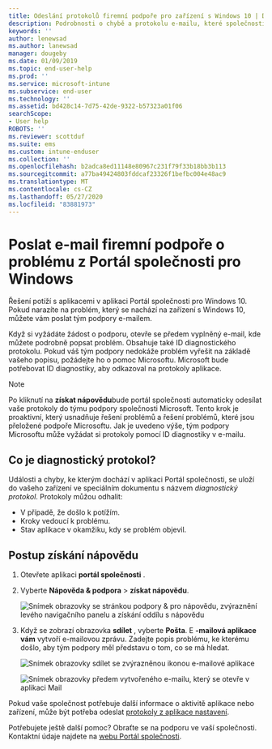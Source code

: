 ```yaml
---
title: Odeslání protokolů firemní podpoře pro zařízení s Windows 10 | Dokumentace Microsoftu
description: Podrobnosti o chybě a protokolu e-mailu, které společnosti pomůžou podporovat řešení problémů s aplikacemi
keywords: ''
author: lenewsad
ms.author: lanewsad
manager: dougeby
ms.date: 01/09/2019
ms.topic: end-user-help
ms.prod: ''
ms.service: microsoft-intune
ms.subservice: end-user
ms.technology: ''
ms.assetid: bd428c14-7d75-42de-9322-b57323a01f06
searchScope:
- User help
ROBOTS: ''
ms.reviewer: scottduf
ms.suite: ems
ms.custom: intune-enduser
ms.collection: ''
ms.openlocfilehash: b2adca8ed11148e80967c231f79f33b18bb3b113
ms.sourcegitcommit: a77ba49424803fddcaf23326f1befbc004e48ac9
ms.translationtype: MT
ms.contentlocale: cs-CZ
ms.lasthandoff: 05/27/2020
ms.locfileid: "83881973"
---
```

# <a name="email-your-company-support-about-problem-from-company-portal-for-windows"></a>Poslat e-mail firemní podpoře o problému z Portál společnosti pro Windows

Řešení potíží s aplikacemi v aplikaci Portál společnosti pro Windows 10. Pokud narazíte na problém, který se nachází na zařízení s Windows 10, můžete vám poslat tým podpory e-mailem. 

Když si vyžádáte žádost o podporu, otevře se předem vyplněný e-mail, kde můžete podrobně popsat problém. Obsahuje také ID diagnostického protokolu. Pokud váš tým podpory nedokáže problém vyřešit na základě vašeho popisu, požádejte ho o pomoc Microsoftu. Microsoft bude potřebovat ID diagnostiky, aby odkazoval na protokoly aplikace.   


> [!Note]
> Po kliknutí na **získat nápovědu**bude portál společnosti automaticky odesílat vaše protokoly do týmu podpory společnosti Microsoft. Tento krok je proaktivní, který usnadňuje řešení problémů a řešení problémů, které jsou přeložené podpoře Microsoftu. Jak je uvedeno výše, tým podpory Microsoftu může vyžádat si protokoly pomocí ID diagnostiky v e-mailu.  

## <a name="what-is-a-diagnostic-log"></a>Co je diagnostický protokol?

Události a chyby, ke kterým dochází v aplikaci Portál společnosti, se uloží do vašeho zařízení ve speciálním dokumentu s názvem _diagnostický protokol_. Protokoly můžou odhalit:  
* V případě, že došlo k potížím.  
* Kroky vedoucí k problému.  
* Stav aplikace v okamžiku, kdy se problém objevil.   

## <a name="steps-to-get-help"></a>Postup získání nápovědu  

1. Otevřete aplikaci **portál společnosti** .
2. Vyberte **Nápověda & podpora**  >  **získat nápovědu**.  

   ![Snímek obrazovky se stránkou podpory & pro nápovědu, zvýraznění levého navigačního panelu a získání oddílu s nápovědu](./media/1812_UCP_Help_Support_Get_Help_Logs.png)    

3. Když se zobrazí obrazovka **sdílet** , vyberte **Pošta**. E **-mailová aplikace vám** vytvoří e-mailovou zprávu. Zadejte popis problému, ke kterému došlo, aby tým podpory měl představu o tom, co se má hledat.  

   ![Snímek obrazovky sdílet se zvýrazněnou ikonou e-mailové aplikace](./media/1811_Mail_Logs_Windows_CPapp.png)  


   ![Snímek obrazovky předem vytvořeného e-mailu, který se otevře v aplikaci Mail](./media/1811_Get_Help_Email_Windows_CPapp.png)  

Pokud vaše společnost potřebuje další informace o aktivitě aplikace nebo zařízení, může být potřeba odeslat [protokoly z aplikace nastavení](send-logs-to-your-it-admin-settings-windows.md).  

Potřebujete ještě další pomoc? Obraťte se na podporu ve vaší společnosti. Kontaktní údaje najdete na [webu Portál společnosti](https://go.microsoft.com/fwlink/?linkid=2010980).  
